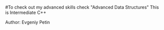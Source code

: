 #To check out my advanced skills check "Advanced Data Structures"
This is Intermediate C++

Author: Evgeniy Petin

